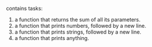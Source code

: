 contains tasks:
 1. a function that returns the sum of all its parameters.
 2. a function that prints numbers, followed by a new line.
 3. a function that prints strings, followed by a new line.
 4. a function that prints anything.
  
  
